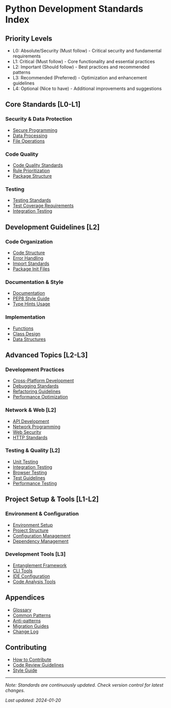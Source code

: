 # Python Development Standards Index

## Priority Levels
- L0: Absolute/Security (Must follow) - Critical security and fundamental requirements
- L1: Critical (Must follow) - Core functionality and essential practices
- L2: Important (Should follow) - Best practices and recommended patterns
- L3: Recommended (Preferred) - Optimization and enhancement guidelines
- L4: Optional (Nice to have) - Additional improvements and suggestions

## Core Standards [L0-L1]
### Security & Data Protection
- [Secure Programming](./core/secure-programming.md)
- [Data Processing](./core/data-processing.md)
- [File Operations](./core/file-operations.md)

### Code Quality
- [Code Quality Standards](./core/code-quality.md)
- [Rule Prioritization](./core/rule-prioritization.md)
- [Package Structure](./core/package-structure.md)

### Testing
- [Testing Standards](./core/testing-standards.md)
- [Test Coverage Requirements](./core/test-coverage.md)
- [Integration Testing](./core/integration-testing.md)

## Development Guidelines [L2]
### Code Organization
- [Code Structure](./dev/code-structure.md)
- [Error Handling](./dev/error-handling.md)
- [Import Standards](./dev/import-standards.md)
- [Package Init Files](./dev/init-files.md)

### Documentation & Style
- [Documentation](./dev/documentation.md)
- [PEP8 Style Guide](./dev/pep8-standards.md)
- [Type Hints Usage](./dev/type-hints.md)

### Implementation
- [Functions](./dev/functions.md)
- [Class Design](./dev/class-design.md)
- [Data Structures](./dev/data-structures.md)

## Advanced Topics [L2-L3]
### Development Practices
- [Cross-Platform Development](./advanced/cross-platform.md)
- [Debugging Standards](./advanced/debugging.md)
- [Refactoring Guidelines](./advanced/refactoring.md)
- [Performance Optimization](./advanced/performance.md)

### Network & Web [L2]
- [API Development](./network/api-development.md)
- [Network Programming](./network/network-programming.md)
- [Web Security](./network/web-security.md)
- [HTTP Standards](./network/http-standards.md)

### Testing & Quality [L2]
- [Unit Testing](./testing/unit-testing.md)
- [Integration Testing](./testing/integration-testing.md)
- [Browser Testing](./testing/browser-testing.md)
- [Test Guidelines](./testing/test-guidelines.md)
- [Performance Testing](./testing/performance-testing.md)

## Project Setup & Tools [L1-L2]
### Environment & Configuration
- [Environment Setup](./setup/environment.md)
- [Project Structure](./setup/project-structure.md)
- [Configuration Management](./setup/configuration.md)
- [Dependency Management](./setup/dependencies.md)

### Development Tools [L3]
- [Entanglement Framework](./tools/entanglement-framework.md)
- [CLI Tools](./tools/cli-tools.md)
- [IDE Configuration](./tools/ide-config.md)
- [Code Analysis Tools](./tools/code-analysis.md)

## Appendices
- [Glossary](./appendix/glossary.md)
- [Common Patterns](./appendix/patterns.md)
- [Anti-patterns](./appendix/anti-patterns.md)
- [Migration Guides](./appendix/migrations.md)
- [Change Log](./appendix/changelog.md)

## Contributing
- [How to Contribute](./CONTRIBUTING.md)
- [Code Review Guidelines](./CODE_REVIEW.md)
- [Style Guide](./STYLE_GUIDE.md)

---

_Note: Standards are continuously updated. Check version control for latest changes._

_Last updated: 2024-01-20_
